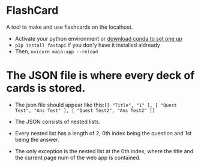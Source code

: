 # FlashCard
A tool to make and use flashcards on the localhost.

* Activate your python environment or [download conda to set one up](https://docs.conda.io/en/latest/)
* ```pip install fastapi``` if you don'y have it installed aldready
* Then, ```uvicorn main:app --reload```

# The JSON file is where every deck of cards is stored.
* The json file should appear like this:```[[
        "Title",
        "1"
    ],
    [
        "Quest Test",
        "Ans Test"
    ],
    [
        "Quest Test2",
        "Ans Test2"
    ]]```

* The JSON consists of nested lists.
* Every nested list has a length of 2, 0th index being the question and 1st being the answer.
* The only exception is the nested list at the 0th index, where the title and the current page num of the web app is contained.
